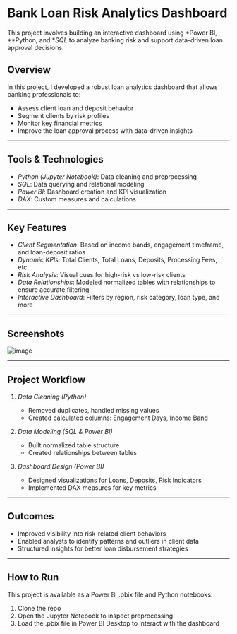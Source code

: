 # Bank Loan Risk Analytics Dashboard

This project involves building an interactive dashboard using *Power BI, **Python, and **SQL* to analyze banking risk and support data-driven loan approval decisions.

## Overview

In this project, I developed a robust loan analytics dashboard that allows banking professionals to:

- Assess client loan and deposit behavior
- Segment clients by risk profiles
- Monitor key financial metrics
- Improve the loan approval process with data-driven insights

---

## Tools & Technologies

- *Python (Jupyter Notebook)*: Data cleaning and preprocessing
- *SQL*: Data querying and relational modeling
- *Power BI*: Dashboard creation and KPI visualization
- *DAX*: Custom measures and calculations

---

## Key Features

- *Client Segmentation*: Based on income bands, engagement timeframe, and loan-deposit ratios
- *Dynamic KPIs*: Total Clients, Total Loans, Deposits, Processing Fees, etc.
- *Risk Analysis*: Visual cues for high-risk vs low-risk clients
- *Data Relationships*: Modeled normalized tables with relationships to ensure accurate filtering
- *Interactive Dashboard*: Filters by region, risk category, loan type, and more

---

## Screenshots

![image](https://github.com/user-attachments/assets/cc9b2f16-9110-4cc2-b83a-2756d18ef7c9)


---

## Project Workflow

1. *Data Cleaning (Python)*  
   - Removed duplicates, handled missing values  
   - Created calculated columns: Engagement Days, Income Band

2. *Data Modeling (SQL & Power BI)*  
   - Built normalized table structure  
   - Created relationships between tables

3. *Dashboard Design (Power BI)*  
   - Designed visualizations for Loans, Deposits, Risk Indicators  
   - Implemented DAX measures for key metrics

---

## Outcomes

- Improved visibility into risk-related client behaviors
- Enabled analysts to identify patterns and outliers in client data
- Structured insights for better loan disbursement strategies

---

## How to Run

This project is available as a Power BI .pbix file and Python notebooks:
1. Clone the repo
2. Open the Jupyter Notebook to inspect preprocessing
3. Load the .pbix file in Power BI Desktop to interact with the dashboard
